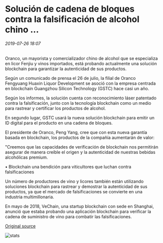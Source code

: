 # Solución de cadena de bloques contra la falsificación de alcohol chino ...

###### 2019-07-26 18:07

Oranco, un mayorista y comercializador chino de alcohol que se especializa en licor Fenjiu y vinos importados, está probando actualmente una solución blockchain para garantizar la autenticidad de sus productos.

Según un comunicado de prensa el 26 de julio, la filial de Oranco Fengyuang Huaxin Liquor Development se asoció con la empresa centrada en blockchain Guangzhou Silicon Technology (GSTC) hace casi un año.

Según los informes, la solución cuenta con reconocimiento láser patentado contra la falsificación, junto con la tecnología blockchain como un medio para rastrear y certificar los productos de alcohol.

En segundo lugar, GSTC usará la nueva solución blockchain para emitir un ID digital para el producto en una cadena de bloques.

El presidente de Oranco, Peng Yang, cree que con esta nueva garantía basada en blockchain, los productos de la compañía aumentarán de valor:

"Creemos que las capacidades de verificación de blockchain nos permitirán asegurar de manera creíble el origen y la autenticidad de nuestras bebidas alcohólicas premium.

• Blockchain una bendición para viticultores que luchan contra falsificaciones

Un número de productores de vino y licores también están utilizando soluciones blockchain para rastrear y demostrar la autenticidad de sus productos, ya que el mercado de falsificaciones se convierte en una industria multimillonaria.

En mayo de 2018, VeChain, una startup blockchain con sede en Shanghai, anunció que estaba probando una aplicación blockchain para verificar la cadena de suministro de vino para combatir las falsificaciones.

[Original source](https://cointelegraph.com/news/chinese-alcohol-wholesaler-testing-anti-counterfeiting-blockchain-solution)

![stats](https://c.statcounter.com/11760860/0/a89fa40b/1/ "stats")
